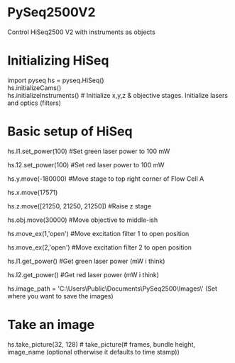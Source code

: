 # PySeq2500V2
Control HiSeq2500 V2 with instruments as objects

# Initializing HiSeq
import pyseq
hs = pyseq.HiSeq()                  
hs.initializeCams()                
hs.initializeInstruments()          # Initialize x,y,z & objective stages. Initialize lasers and optics (filters)


# Basic setup of HiSeq
hs.l1.set_power(100)                #Set green laser power to 100 mW

hs.12.set_power(100)                #Set red laser power to 100 mW

hs.y.move(-180000)                  #Move stage to top right corner of Flow Cell A

hs.x.move(17571)

hs.z.move([21250, 21250, 21250])    #Raise z stage

hs.obj.move(30000)                  #Move objective to middle-ish

hs.move_ex(1,'open')                #Move excitation filter 1 to open position

hs.move_ex(2,'open')                #Move excitation filter 2 to open position

hs.l1.get_power()                   #Get green laser power (mW i think)

hs.l2.get_power()                   #Get red laser power   (mW i think)


hs.image_path = 'C:\\Users\\Public\\Documents\\PySeq2500\\Images\\' (Set where you want to save the images)

# Take an image
hs.take_picture(32, 128) # take_picture(# frames, bundle height, image_name (optional otherwise it defaults to time stamp))
